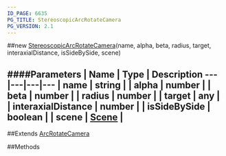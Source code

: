 ```yaml
---
ID_PAGE: 6635
PG_TITLE: StereoscopicArcRotateCamera
PG_VERSION: 2.1
---
```

##new [StereoscopicArcRotateCamera](page.php?p=6635)(name, alpha, beta, radius, target, interaxialDistance, isSideBySide, scene)

####Parameters
 | Name | Type | Description
---|---|---|---
 | name | string | 
 | alpha | number | 
 | beta | number | 
 | radius | number | 
 | target | any | 
 | interaxialDistance | number | 
 | isSideBySide | boolean | 
 | scene | [Scene](page.php?p=6662) | 
---

##Extends [ArcRotateCamera](page.php?p=6632)


##Methods
